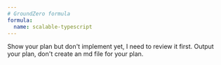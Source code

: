 ```yaml
---
# GroundZero formula
formula:
  name: scalable-typescript
---
```


Show your plan but don't implement yet, I need to review it first. Output your plan, don't create an md file for your plan.